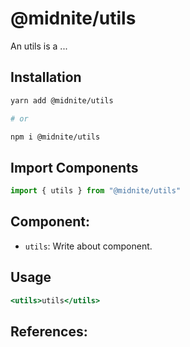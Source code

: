 # @midnite/utils

An utils is a ...


## Installation

```sh
yarn add @midnite/utils

# or

npm i @midnite/utils
```

## Import Components

```jsx
import { utils } from "@midnite/utils"
```

## Component:

- `utils`: Write about component.

## Usage

```jsx
<utils>utils</utils>
```

## References: